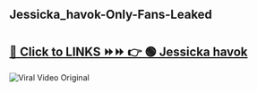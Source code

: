 
 ## Jessicka_havok-Only-Fans-Leaked

# <h2><a href="https://clipsfans.com/Jessicka_havok&ref=git">🔗 Click to LINKS ⏩⏩ 👉 🟢 Jessicka havok </a></h2>

<a href="https://clipsfans.com/Jessicka_havok&ref=git" rel="nofollow" data-target="animated-image.originalLink"><img src="https://i.ibb.co.com/xMMVF88/686577567.gif" alt="Viral Video Original" style="max-width: 100%; display: inline-block;" data-target="animated-image.originalImage"></a>
